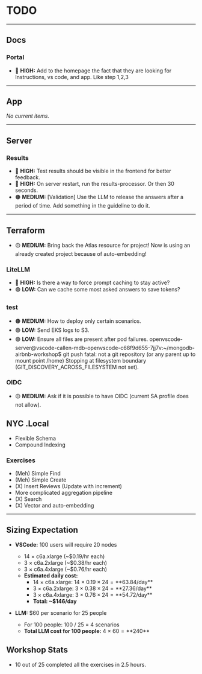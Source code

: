 # TODO

---

## Docs

### Portal
- 🔴 **HIGH:** Add to the homepage the fact that they are looking for Instructions, vs code, and app. Like step 1,2,3

---

## App

*No current items.*

---

## Server

### Results
- 🔴 **HIGH:** Test results should be visible in the frontend for better feedback.
- 🔴 **HIGH:** On server restart, run the results-processor. Or then 30 seconds.
- 🟠 **MEDIUM:** [Validation] Use the LLM to release the answers after a period of time. Add something in the guideline to do it.

---

## Terraform

- 🟡 **MEDIUM:** Bring back the Atlas resource for project! Now is using an already created project because of auto-embedding!

### LiteLLM
- 🔴 **HIGH:** Is there a way to force prompt caching to stay active?
- 🟢 **LOW:** Can we cache some most asked answers to save tokens?

### test
- 🟠 **MEDIUM:** How to deploy only certain scenarios.
- 🟢 **LOW:** Send EKS logs to S3.
- 🟢 **LOW:** Ensure all files are present after pod failures.
openvscode-server@vscode-callen-mdb-openvscode-c68f9d655-7jj7v:~/mongodb-airbnb-workshop$ git push
fatal: not a git repository (or any parent up to mount point /home)
Stopping at filesystem boundary (GIT_DISCOVERY_ACROSS_FILESYSTEM not set).

### OIDC
- 🟡 **MEDIUM:** Ask if it is possible to have OIDC (current SA profile does not allow).


## NYC .Local

- Flexible Schema
- Compound Indexing

### Exercises

- (Meh) Simple Find
- (Meh) Simple Create
- (X) Insert Reviews (Update with increment)
- More complicated aggregation pipeline
- (X) Search
- (X) Vector and auto-embedding

---

## Sizing Expectation

- **VSCode:** 100 users will require 20 nodes  
    - 14 × c6a.xlarge (~$0.19/hr each)  
    - 3 × c6a.2xlarge (~$0.38/hr each)  
    - 3 × c6a.4xlarge (~$0.76/hr each)  
    - **Estimated daily cost:**  
        - 14 × c6a.xlarge: 14 × $0.19 × 24 = **$63.84/day**  
        - 3 × c6a.2xlarge: 3 × $0.38 × 24 = **$27.36/day**  
        - 3 × c6a.4xlarge: 3 × $0.76 × 24 = **$54.72/day**  
        - **Total: ~$146/day**

- **LLM:** $60 per scenario for 25 people  
    - For 100 people: 100 / 25 = 4 scenarios  
    - **Total LLM cost for 100 people:** 4 × $60 = **$240**

## Workshop Stats

- 10 out of 25 completed all the exercises in 2.5 hours.